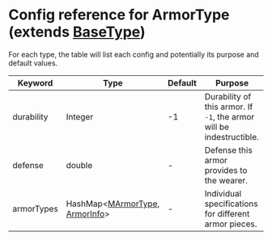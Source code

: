 # Config reference for ArmorType (extends [BaseType](https://github.com/Unknown025/ModulusConverter/blob/master/docs/BaseType.md))

For each type, the table will list each config and potentially its purpose and default values.

| Keyword | Type | Default | Purpose |
|---|---|---|---|
| durability | Integer | -1 | Durability of this armor. If `-1`, the armor will be indestructible. |
| defense | double | - | Defense this armor provides to the wearer. |
| armorTypes | HashMap<[MArmorType](https://github.com/Unknown025/ModulusConverter/blob/master/docs/MArmorType.md), [ArmorInfo](https://github.com/Unknown025/ModulusConverter/blob/master/docs/ArmorInfo.md )> | - | Individual specifications for different armor pieces. |